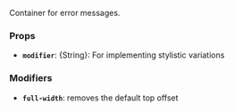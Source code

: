 <div data-ff_container-form-errors=""/>

Container for error messages. 

### Props
- **`modifier`**: {String}: For implementing stylistic variations

### Modifiers
- **`full-width`**: removes the default top offset